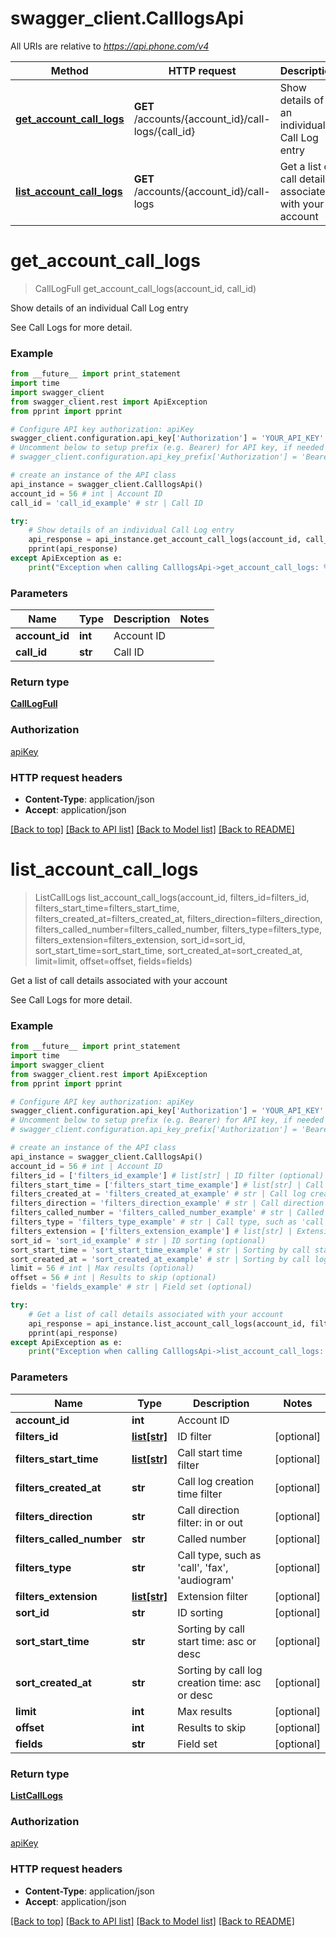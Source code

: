 # swagger_client.CalllogsApi

All URIs are relative to *https://api.phone.com/v4*

Method | HTTP request | Description
------------- | ------------- | -------------
[**get_account_call_logs**](CalllogsApi.md#get_account_call_logs) | **GET** /accounts/{account_id}/call-logs/{call_id} | Show details of an individual Call Log entry
[**list_account_call_logs**](CalllogsApi.md#list_account_call_logs) | **GET** /accounts/{account_id}/call-logs | Get a list of call details associated with your account


# **get_account_call_logs**
> CallLogFull get_account_call_logs(account_id, call_id)

Show details of an individual Call Log entry

See Call Logs for more detail.

### Example 
```python
from __future__ import print_statement
import time
import swagger_client
from swagger_client.rest import ApiException
from pprint import pprint

# Configure API key authorization: apiKey
swagger_client.configuration.api_key['Authorization'] = 'YOUR_API_KEY'
# Uncomment below to setup prefix (e.g. Bearer) for API key, if needed
# swagger_client.configuration.api_key_prefix['Authorization'] = 'Bearer'

# create an instance of the API class
api_instance = swagger_client.CalllogsApi()
account_id = 56 # int | Account ID
call_id = 'call_id_example' # str | Call ID

try: 
    # Show details of an individual Call Log entry
    api_response = api_instance.get_account_call_logs(account_id, call_id)
    pprint(api_response)
except ApiException as e:
    print("Exception when calling CalllogsApi->get_account_call_logs: %s\n" % e)
```

### Parameters

Name | Type | Description  | Notes
------------- | ------------- | ------------- | -------------
 **account_id** | **int**| Account ID | 
 **call_id** | **str**| Call ID | 

### Return type

[**CallLogFull**](CallLogFull.md)

### Authorization

[apiKey](../README.md#apiKey)

### HTTP request headers

 - **Content-Type**: application/json
 - **Accept**: application/json

[[Back to top]](#) [[Back to API list]](../README.md#documentation-for-api-endpoints) [[Back to Model list]](../README.md#documentation-for-models) [[Back to README]](../README.md)

# **list_account_call_logs**
> ListCallLogs list_account_call_logs(account_id, filters_id=filters_id, filters_start_time=filters_start_time, filters_created_at=filters_created_at, filters_direction=filters_direction, filters_called_number=filters_called_number, filters_type=filters_type, filters_extension=filters_extension, sort_id=sort_id, sort_start_time=sort_start_time, sort_created_at=sort_created_at, limit=limit, offset=offset, fields=fields)

Get a list of call details associated with your account

See Call Logs for more detail.

### Example 
```python
from __future__ import print_statement
import time
import swagger_client
from swagger_client.rest import ApiException
from pprint import pprint

# Configure API key authorization: apiKey
swagger_client.configuration.api_key['Authorization'] = 'YOUR_API_KEY'
# Uncomment below to setup prefix (e.g. Bearer) for API key, if needed
# swagger_client.configuration.api_key_prefix['Authorization'] = 'Bearer'

# create an instance of the API class
api_instance = swagger_client.CalllogsApi()
account_id = 56 # int | Account ID
filters_id = ['filters_id_example'] # list[str] | ID filter (optional)
filters_start_time = ['filters_start_time_example'] # list[str] | Call start time filter (optional)
filters_created_at = 'filters_created_at_example' # str | Call log creation time filter (optional)
filters_direction = 'filters_direction_example' # str | Call direction filter: in or out (optional)
filters_called_number = 'filters_called_number_example' # str | Called number (optional)
filters_type = 'filters_type_example' # str | Call type, such as 'call', 'fax', 'audiogram' (optional)
filters_extension = ['filters_extension_example'] # list[str] | Extension filter (optional)
sort_id = 'sort_id_example' # str | ID sorting (optional)
sort_start_time = 'sort_start_time_example' # str | Sorting by call start time: asc or desc (optional)
sort_created_at = 'sort_created_at_example' # str | Sorting by call log creation time: asc or desc (optional)
limit = 56 # int | Max results (optional)
offset = 56 # int | Results to skip (optional)
fields = 'fields_example' # str | Field set (optional)

try: 
    # Get a list of call details associated with your account
    api_response = api_instance.list_account_call_logs(account_id, filters_id=filters_id, filters_start_time=filters_start_time, filters_created_at=filters_created_at, filters_direction=filters_direction, filters_called_number=filters_called_number, filters_type=filters_type, filters_extension=filters_extension, sort_id=sort_id, sort_start_time=sort_start_time, sort_created_at=sort_created_at, limit=limit, offset=offset, fields=fields)
    pprint(api_response)
except ApiException as e:
    print("Exception when calling CalllogsApi->list_account_call_logs: %s\n" % e)
```

### Parameters

Name | Type | Description  | Notes
------------- | ------------- | ------------- | -------------
 **account_id** | **int**| Account ID | 
 **filters_id** | [**list[str]**](str.md)| ID filter | [optional] 
 **filters_start_time** | [**list[str]**](str.md)| Call start time filter | [optional] 
 **filters_created_at** | **str**| Call log creation time filter | [optional] 
 **filters_direction** | **str**| Call direction filter: in or out | [optional] 
 **filters_called_number** | **str**| Called number | [optional] 
 **filters_type** | **str**| Call type, such as &#39;call&#39;, &#39;fax&#39;, &#39;audiogram&#39; | [optional] 
 **filters_extension** | [**list[str]**](str.md)| Extension filter | [optional] 
 **sort_id** | **str**| ID sorting | [optional] 
 **sort_start_time** | **str**| Sorting by call start time: asc or desc | [optional] 
 **sort_created_at** | **str**| Sorting by call log creation time: asc or desc | [optional] 
 **limit** | **int**| Max results | [optional] 
 **offset** | **int**| Results to skip | [optional] 
 **fields** | **str**| Field set | [optional] 

### Return type

[**ListCallLogs**](ListCallLogs.md)

### Authorization

[apiKey](../README.md#apiKey)

### HTTP request headers

 - **Content-Type**: application/json
 - **Accept**: application/json

[[Back to top]](#) [[Back to API list]](../README.md#documentation-for-api-endpoints) [[Back to Model list]](../README.md#documentation-for-models) [[Back to README]](../README.md)


